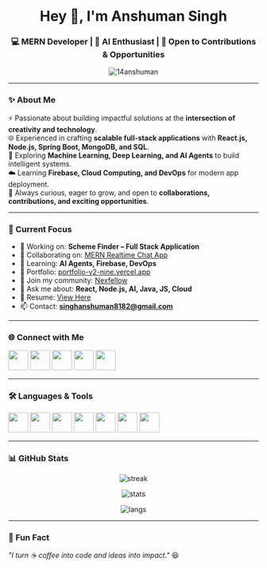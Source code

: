 <h1 align="center">Hey 👋, I'm Anshuman Singh</h1>
<h3 align="center">💻 MERN Developer | 🤖 AI Enthusiast | 🚀 Open to Contributions & Opportunities</h3>

<p align="center">
  <img src="https://komarev.com/ghpvc/?username=14anshuman&label=Profile%20views&color=blue&style=flat" alt="14anshuman" />
</p>

---

### ✨ About Me
⚡ Passionate about building impactful solutions at the **intersection of creativity and technology**.  
🌐 Experienced in crafting **scalable full-stack applications** with **React.js, Node.js, Spring Boot, MongoDB, and SQL**.  
🤖 Exploring **Machine Learning, Deep Learning, and AI Agents** to build intelligent systems.  
☁️ Learning **Firebase, Cloud Computing, and DevOps** for modern app deployment.  
🎯 Always curious, eager to grow, and open to **collaborations, contributions, and exciting opportunities**.  

---

### 🔭 Current Focus
- 🚀 Working on: **Scheme Finder – Full Stack Application**  
- 👯 Collaborating on: [MERN Realtime Chat App](https://github.com/14anshuman/MERN-Realtime_Chat_Application)  
- 🌱 Learning: **AI Agents, Firebase, DevOps**  
- 📌 Portfolio: [portfolio-v2-nine.vercel.app](https://portfolio-v2-nine.vercel.app/)  
- 📝 Join my community: [Nexfellow](https://www.nexfellow.com/community/anshuman_14)  
- 💬 Ask me about: **React, Node.js, AI, Java, JS, Cloud**  
- 📄 Resume: [View Here](https://drive.google.com/file/d/1po1FTzv4DAN6X8AzQVp8dvkZ8uOr5BED/view)  
- 📫 Contact: **singhanshuman8182@gmail.com**  

---

### 🌐 Connect with Me
<p align="left">
<a href="https://linkedin.com/in/anshuman14" target="blank"><img src="https://skillicons.dev/icons?i=linkedin" height="40" /></a>
<a href="https://www.codechef.com/users/amaze_bug_7" target="blank"><img src="https://img.icons8.com/color/48/codechef.png" height="40" /></a>
<a href="https://www.hackerrank.com/14anshuman" target="blank"><img src="https://skillicons.dev/icons?i=hackerrank" height="40" /></a>
<a href="https://leetcode.com/14anshuman" target="blank"><img src="https://skillicons.dev/icons?i=leetcode" height="40" /></a>
<a href="https://auth.geeksforgeeks.org/user/singhanshfzj2" target="blank"><img src="https://img.icons8.com/color/48/GeeksforGeeks.png" height="40"/></a>
</p>

---

### 🛠️ Languages & Tools
<p align="left">
  <img src="https://skillicons.dev/icons?i=javascript,typescript,java,python,c,cpp" height="40" />
  <img src="https://skillicons.dev/icons?i=html,css,react,nextjs,tailwind,bootstrap,figma" height="40" />
  <img src="https://skillicons.dev/icons?i=nodejs,express,spring" height="40" />
  <img src="https://skillicons.dev/icons?i=mongodb,mysql,postgres,redis" height="40" />
  <img src="https://skillicons.dev/icons?i=firebase,gcp,nginx,docker,linux" height="40" />
  <img src="https://skillicons.dev/icons?i=tensorflow,pytorch,opencv,sklearn,pandas,numpy" height="40" />
  <img src="https://skillicons.dev/icons?i=git,github,postman,photoshop,framer" height="40" />
</p>

---

### 📊 GitHub Stats
<p align="center">
  <img src="https://github-readme-streak-stats.herokuapp.com/?user=14anshuman&theme=radical" alt="streak" />
</p>
<p align="center">
  <img src="https://github-readme-stats.vercel.app/api?username=14anshuman&show_icons=true&theme=radical" alt="stats" />
</p>
<p align="center">
  <img src="https://github-readme-stats.vercel.app/api/top-langs/?username=14anshuman&layout=compact&theme=radical" alt="langs" />
</p>

---

### 🚀 Fun Fact
*"I turn ☕ coffee into code and ideas into impact."* 😆

